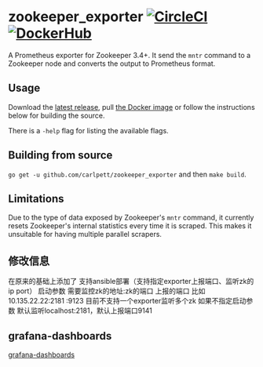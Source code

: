 # zookeeper_exporter [![CircleCI](https://circleci.com/gh/carlpett/zookeeper_exporter.svg?style=shield)](https://circleci.com/gh/carlpett/zookeeper_exporter) [![DockerHub](https://img.shields.io/docker/build/carlpett/zookeeper_exporter.svg?style=shield)](https://hub.docker.com/r/carlpett/zookeeper_exporter/)

A Prometheus exporter for Zookeeper 3.4+. It send the `mntr` command to a Zookeeper node and converts the output to Prometheus format. 

## Usage
Download the [latest release](https://github.com/carlpett/zookeeper_exporter/releases), pull [the Docker image](https://hub.docker.com/r/carlpett/zookeeper_exporter/) or follow the instructions below for building the source.

There is a `-help` flag for listing the available flags.

## Building from source
`go get -u github.com/carlpett/zookeeper_exporter` and then `make build`.

## Limitations
Due to the type of data exposed by Zookeeper's `mntr` command, it currently resets Zookeeper's internal statistics every time it is scraped. This makes it unsuitable for having multiple parallel scrapers.


## 修改信息
在原来的基础上添加了 支持ansible部署（支持指定exporter上报端口、监听zk的ip port）
启动参数 需要监控zk的地址:zk的端口 上报的端口 
比如10.135.22.22:2181 :9123
目前不支持一个exporter监听多个zk
如果不指定启动参数 默认监听localhost:2181，默认上报端口9141

## grafana-dashboards
 [grafana-dashboards](https://github.com/jiankunking/grafana-dashboards/blob/master/README.md)
